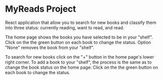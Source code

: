 # MyReads Project

React application that allow you to search for new books and classify them into three status: currently reading, want to read, and read. 

The home page shows the books you have selected to be in your "shelf". Click on the the green button on each book to change the status. Option "None" removes the book from your "shelf".

To search for new books click on the "+" button in the home page's lower right corner. To add a book to your "shelf", the process is the same as to change the book status on the home page: Click on the the green button on each book to change the status.